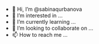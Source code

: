 - 👋 Hi, I’m @sabinaqurbanova
- 👀 I’m interested in ...
- 🌱 I’m currently learning ...
- 💞️ I’m looking to collaborate on ...
- 📫 How to reach me ...

<!---
sabinaqurbanova/sabinaqurbanova is a ✨ special ✨ repository because its `README.md` (this file) appears on your GitHub profile.
You can click the Preview link to take a look at your changes.
--->
